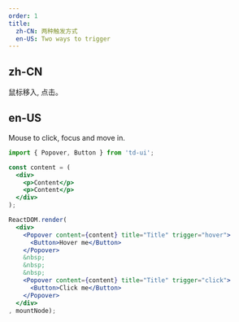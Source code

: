 ```yaml
---
order: 1
title:
  zh-CN: 两种触发方式
  en-US: Two ways to trigger
---
```


## zh-CN

鼠标移入, 点击。

## en-US

Mouse to click, focus and move in.

````jsx
import { Popover, Button } from 'td-ui';

const content = (
  <div>
    <p>Content</p>
    <p>Content</p>
  </div>
);

ReactDOM.render(
  <div>
    <Popover content={content} title="Title" trigger="hover">
      <Button>Hover me</Button>
    </Popover>
    &nbsp;
    &nbsp;
    &nbsp;
    <Popover content={content} title="Title" trigger="click">
      <Button>Click me</Button>
    </Popover>
  </div>
, mountNode);
````
